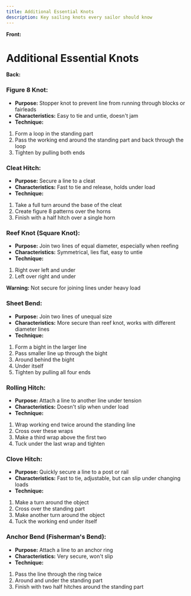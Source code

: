 ```yaml
---
title: Additional Essential Knots
description: Key sailing knots every sailor should know
---
```


**Front:**
# Additional Essential Knots

**Back:**
<div class="figure-eight">
  <h3>Figure 8 Knot:</h3>
  <ul>
    <li><strong>Purpose:</strong> Stopper knot to prevent line from running through blocks or fairleads</li>
    <li><strong>Characteristics:</strong> Easy to tie and untie, doesn't jam</li>
    <li><strong>Technique:</strong></li>
  </ul>
  <ol>
    <li>Form a loop in the standing part</li>
    <li>Pass the working end around the standing part and back through the loop</li>
    <li>Tighten by pulling both ends</li>
  </ol>
</div>

<div class="cleat-hitch">
  <h3>Cleat Hitch:</h3>
  <ul>
    <li><strong>Purpose:</strong> Secure a line to a cleat</li>
    <li><strong>Characteristics:</strong> Fast to tie and release, holds under load</li>
    <li><strong>Technique:</strong></li>
  </ul>
  <ol>
    <li>Take a full turn around the base of the cleat</li>
    <li>Create figure 8 patterns over the horns</li>
    <li>Finish with a half hitch over a single horn</li>
  </ol>
</div>

<div class="reef-knot">
  <h3>Reef Knot (Square Knot):</h3>
  <ul>
    <li><strong>Purpose:</strong> Join two lines of equal diameter, especially when reefing</li>
    <li><strong>Characteristics:</strong> Symmetrical, lies flat, easy to untie</li>
    <li><strong>Technique:</strong></li>
  </ul>
  <ol>
    <li>Right over left and under</li>
    <li>Left over right and under</li>
  </ol>
  <p><strong>Warning:</strong> Not secure for joining lines under heavy load</p>
</div>

<div class="sheet-bend">
  <h3>Sheet Bend:</h3>
  <ul>
    <li><strong>Purpose:</strong> Join two lines of unequal size</li>
    <li><strong>Characteristics:</strong> More secure than reef knot, works with different diameter lines</li>
    <li><strong>Technique:</strong></li>
  </ul>
  <ol>
    <li>Form a bight in the larger line</li>
    <li>Pass smaller line up through the bight</li>
    <li>Around behind the bight</li>
    <li>Under itself</li>
    <li>Tighten by pulling all four ends</li>
  </ol>
</div>

<div class="rolling-hitch">
  <h3>Rolling Hitch:</h3>
  <ul>
    <li><strong>Purpose:</strong> Attach a line to another line under tension</li>
    <li><strong>Characteristics:</strong> Doesn't slip when under load</li>
    <li><strong>Technique:</strong></li>
  </ul>
  <ol>
    <li>Wrap working end twice around the standing line</li>
    <li>Cross over these wraps</li>
    <li>Make a third wrap above the first two</li>
    <li>Tuck under the last wrap and tighten</li>
  </ol>
</div>

<div class="clove-hitch">
  <h3>Clove Hitch:</h3>
  <ul>
    <li><strong>Purpose:</strong> Quickly secure a line to a post or rail</li>
    <li><strong>Characteristics:</strong> Fast to tie, adjustable, but can slip under changing loads</li>
    <li><strong>Technique:</strong></li>
  </ul>
  <ol>
    <li>Make a turn around the object</li>
    <li>Cross over the standing part</li>
    <li>Make another turn around the object</li>
    <li>Tuck the working end under itself</li>
  </ol>
</div>

<div class="anchor-bend">
  <h3>Anchor Bend (Fisherman's Bend):</h3>
  <ul>
    <li><strong>Purpose:</strong> Attach a line to an anchor ring</li>
    <li><strong>Characteristics:</strong> Very secure, won't slip</li>
    <li><strong>Technique:</strong></li>
  </ul>
  <ol>
    <li>Pass the line through the ring twice</li>
    <li>Around and under the standing part</li>
    <li>Finish with two half hitches around the standing part</li>
  </ol>
</div>